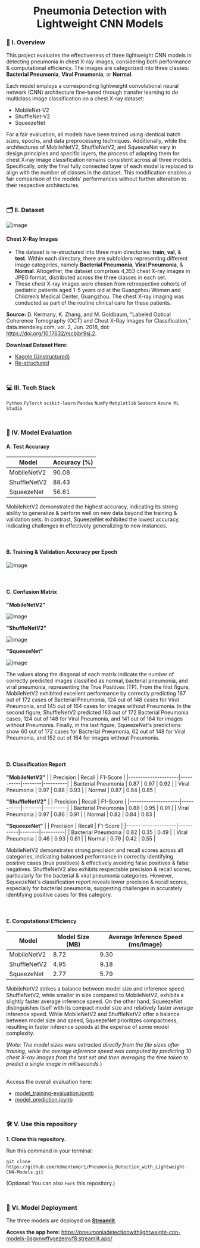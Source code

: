 <div align="center">
  <h1>Pneumonia Detection with Lightweight CNN Models</h1>
</div>

### 🧐 I. Overview
This project evaluates the effectiveness of three lightweight CNN models in detecting pneumonia in chest X-ray images, considering both performance & computational efficiency. The images are categorized into three classes: **Bacterial Pneumonia**, **Viral Pneumonia**, or **Normal**.

Each model employs a corresponding lightweight convolutional neural network (CNN) architecture fine-tuned through transfer learning to do multiclass image classification on a chest X-ray dataset:
- MobileNet-V2
- ShuffleNet-V2
- SqueezeNet

For a fair evaluation, all models have been trained using identical batch sizes, epochs, and data preprocessing techniques. Additionally, while the architectures of MobileNetV2, ShuffleNetV2, and SqueezeNet vary in design principles and specific layers, the process of adapting them for chest X-ray image classification remains consistent across all three models. Specifically, only the final fully connected layer of each model is replaced to align with the number of classes in the dataset. This modification enables a fair comparison of the models' performances without further alteration to their respective architectures.
<br><br>
##

### 🗂️ II. Dataset
![image](https://github.com/m3mentomor1/Pneumonia_Detection_with_Lightweight-CNN-Models/assets/95956735/ac6adea5-0215-4ee9-b20b-d64a56e9237c)

#### Chest X-Ray Images
- The dataset is re-structured into three main directories: **train**, **val**, & **test**. Within each directory, there are subfolders representing different image categories, namely **Bacterial Pneumonia**, **Viral Pneumonia**, & **Normal**. Altogether, the dataset comprises 4,353 chest X-ray images in JPEG format, distributed across the three classes in each set.
- These chest X-ray images were chosen from retrospective cohorts of pediatric patients aged 1-5 years old at the Guangzhou Women and Children’s Medical Center, Guangzhou. The chest X-ray imaging was conducted as part of the routine clinical care for these patients.

**Source:** D. Kermany, K. Zhang, and M. Goldbaum, “Labeled Optical Coherence Tomography (OCT) and Chest X-Ray Images for Classification,” data.mendeley.com, vol. 2, Jun. 2018, doi: https://doi.org/10.17632/rscbjbr9sj.2.

**Download Dataset Here:** 
- [Kaggle (Unstructured)](https://www.kaggle.com/datasets/paultimothymooney/chest-xray-pneumonia/)
- [Re-structured](https://drive.google.com/drive/folders/17RAWWpF2voDNdMZxU-wXoiMBxCQO2b09?usp=sharing)
<br><br>
##

### 💻 III. Tech Stack
``Python`` ``PyTorch`` ``scikit-learn`` ``Pandas`` ``NumPy`` ``Matplotlib`` ``Seaborn`` ``Azure ML Studio``
<br><br>
##

### 🧾 IV. Model Evaluation

#### **A. Test Accuracy**
| Model         | Accuracy (%) |
|---------------|--------------|
| MobileNetV2   | 90.08        |
| ShuffleNetV2  | 88.43        |
| SqueezeNet    | 56.61        |

MobileNetV2 demonstrated the highest accuracy, indicating its strong ability to generalize & perform well on new data beyond the training & validation sets. In contrast, SqueezeNet exhibited the lowest accuracy, indicating challenges in effectively generalizing to new instances.
<br><br><br>
#### **B. Training & Validation Accuracy per Epoch**
![image](https://github.com/m3mentomor1/Pneumonia_Detection_with_Lightweight-CNN-Models/assets/95956735/5d6d25b8-5b17-4993-bc1e-1fc5bcb9e11c)
<br><br><br>
#### **C. Confusion Matrix**

**"MobileNetV2"**

![image](https://github.com/m3mentomor1/Pneumonia_Detection_with_Lightweight-CNN-Models/assets/95956735/4ad21386-68e0-4f84-8190-5b10b30d9e9c)

**"ShuffleNetV2"**

![image](https://github.com/m3mentomor1/Pneumonia_Detection_with_Lightweight-CNN-Models/assets/95956735/d5e98fdd-1e44-4034-b8a6-7c3b1300d2cb)

**"SqueezeNet"**

![image](https://github.com/m3mentomor1/Pneumonia_Detection_with_Lightweight-CNN-Models/assets/95956735/a5c3634b-d16a-4b93-b8d8-204fdb439a81)

The values along the diagonal of each matrix indicate the number of correctly predicted images classified as normal, bacterial pneumonia, and viral pneumonia, representing the True Positives (TP). From the first figure, MobileNetV2 exhibited excellent performance by correctly predicting 167 out of 172 cases of Bacterial Pneumonia, 124 out of 148 cases for Viral Pneumonia, and 145 out of 164 cases for images without Pneumonia. In the second figure, ShuffleNetV2 predicted 163 out of 172 Bacterial Pneumonia cases, 124 out of 148 for Viral Pneumonia, and 141 out of 164 for images without Pneumonia. Finally, in the last figure, SqueezeNet's predictions show 60 out of 172 cases for Bacterial Pneumonia, 62 out of 148 for Viral Pneumonia, and 152 out of 164 for images without Pneumonia.
<br><br><br>
#### **D. Classification Report**

**"MobileNetV2"**
|                     | Precision | Recall | F1-Score |
|---------------------|-----------|--------|----------|
| Bacterial Pneumonia | 0.87      | 0.97   | 0.92     |
| Viral Pneumonia     | 0.97      | 0.88   | 0.93     |
| Normal              | 0.87      | 0.84   | 0.85     |

**"ShuffleNetV2"**
|                     | Precision | Recall | F1-Score |
|---------------------|-----------|--------|----------|
| Bacterial Pneumonia | 0.88      | 0.95   | 0.91     |
| Viral Pneumonia     | 0.97      | 0.86   | 0.91     |
| Normal              | 0.82      | 0.84   | 0.83     |

**"SqueezeNet"**
|                     | Precision | Recall | F1-Score |
|---------------------|-----------|--------|----------|
| Bacterial Pneumonia | 0.82      | 0.35   | 0.49     |
| Viral Pneumonia     | 0.46      | 0.93   | 0.61     |
| Normal              | 0.79      | 0.42   | 0.55     |

MobileNetV2 demonstrates strong precision and recall scores across all categories, indicating balanced performance in correctly identifying positive cases (true positives) & effectively avoiding false positives & false negatives. ShuffleNetV2 also exhibits respectable precision & recall scores, particularly for the bacterial & viral pneumonia categories. However, SqueezeNet's classification report reveals lower precision & recall scores, especially for bacterial pneumonia, suggesting challenges in accurately identifying positive cases for this category.
<br><br><br>
#### **E. Computational Efficiency**
| Model         | Model Size (MB) | Average Inference Speed (ms/image) |
|---------------|------------------|-----------------------------------|
| MobileNetV2   | 8.72             | 9.30                              |
| ShuffleNetV2  | 4.95             | 9.18                              |
| SqueezeNet    | 2.77             | 5.79                              |

MobileNetV2 strikes a balance between model size and inference speed. ShuffleNetV2, while smaller in size compared to MobileNetV2, exhibits a slightly faster average inference speed. On the other hand, SqueezeNet distinguishes itself with its compact model size and relatively faster average inference speed. While MobileNetV2 and ShuffleNetV2 offer a balance between model size and speed, SqueezeNet prioritizes compactness, resulting in faster inference speeds at the expense of some model complexity.

(*Note: The model sizes were extracted directly from the file sizes after training, while the average inference speed was computed by predicting 10 chest X-ray images from the test set and then averaging the time taken to predict a single image in milliseconds.*)

<br>Access the overall evaluation here: 
- [model_training-evaluation.ipynb](https://github.com/m3mentomor1/Pneumonia_Detection_with_Lightweight-CNN-Models/blob/main/model_training-evaluation.ipynb)
- [model_prediction.ipynb](https://github.com/m3mentomor1/Pneumonia_Detection_with_Lightweight-CNN-Models/blob/main/model_prediction.ipynb)
<br><br>
##

### 🛠️ V. Use this repository

**1. Clone this repository.**

   Run this command in your terminal: 
   ```
   git clone https://github.com/m3mentomor1/Pneumonia_Detection_with_Lightweight-CNN-Models.git
   ```
(Optional: You can also ```Fork``` this repository.)
<br><br>
##

### 🚀 VI. Model Deployment

The three models are deployed on [**Streamlit**](https://streamlit.io/).

**Access the app here:** https://pneumoniadetectionwithlightweight-cnn-models-6sgynwffygezemyf8.streamlit.app/









